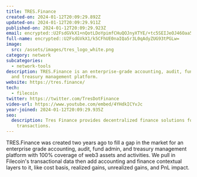 ```yaml
---
title: TRES.Finance
created-on: 2024-01-12T20:09:29.892Z
updated-on: 2024-01-12T20:09:29.911Z
published-on: 2024-01-12T20:09:29.923Z
email: encrypted::U2FsdGVkX1+nQotLDoYpimfCHuQOJnyXTYE/+tc5SEIJeOJ46Oaa5iDKIHox7Wjk
full-name: encrypted::U2FsdGVkX1/k5CFhUE0naIQa5r3L0qAdyZUG93tPGLw=
image:
  src: /assets/images/tres_logo_white.png
category: network
subcategories:
  - network-tools
description: TRES.Finance is an enterprise-grade accounting, audit, fund admin,
  and treasury management platform.
website: https://tres.finance/
tech:
  - filecoin
twitter: https://twitter.com/TresDotFinance
video-url: https://www.youtube.com/embed/4YHdkICYvJc
year-joined: 2024-01-12T20:09:29.935Z
seo:
  description: Tres Finance provides decentralized finance solutions for secure
    transactions.
---
```


TRES.Finance was created two years ago to fill a gap in the market for an enterprise grade accounting, audit, fund admin, and treasury management platform with 100% coverage of web3 assets and activities. We pull in Filecoin's transactional data then add accounting and finance contextual layers to it, like cost basis, realized gains, unrealized gains, and PnL impact.
